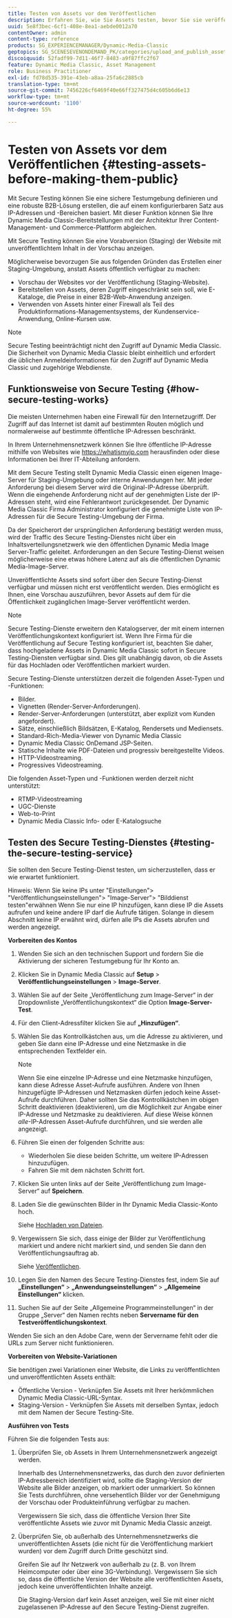 ```yaml
---
title: Testen von Assets vor dem Veröffentlichen
description: Erfahren Sie, wie Sie Assets testen, bevor Sie sie veröffentlichen.
uuid: 5e8f3bec-6cf1-408e-8ea1-aebde0012a70
contentOwner: admin
content-type: reference
products: SG_EXPERIENCEMANAGER/Dynamic-Media-Classic
geptopics: SG_SCENESEVENONDEMAND_PK/categories/upload_and_publish_assets
discoiquuid: 52fadf99-7d11-46f7-8483-a9f87ffc2f67
feature: Dynamic Media Classic, Asset Management
role: Business Practitioner
exl-id: fd78d535-391e-43eb-a8aa-25fa6c2885cb
translation-type: tm+mt
source-git-commit: 7456226cf6469f40e66ff327475d4c605b6d6e13
workflow-type: tm+mt
source-wordcount: '1100'
ht-degree: 55%

---
```


# Testen von Assets vor dem Veröffentlichen {#testing-assets-before-making-them-public}

Mit Secure Testing können Sie eine sichere Testumgebung definieren und eine robuste B2B-Lösung erstellen, die auf einem konfigurierbaren Satz aus IP-Adressen und -Bereichen basiert. Mit dieser Funktion können Sie Ihre Dynamic Media Classic-Bereitstellungen mit der Architektur Ihrer Content-Management- und Commerce-Plattform abgleichen.

Mit Secure Testing können Sie eine Vorabversion (Staging) der Website mit unveröffentlichtem Inhalt in der Vorschau anzeigen.

Möglicherweise bevorzugen Sie aus folgenden Gründen das Erstellen einer Staging-Umgebung, anstatt Assets öffentlich verfügbar zu machen:

* Vorschau der Websites vor der Veröffentlichung (Staging-Website).
* Bereitstellen von Assets, deren Zugriff eingeschränkt sein soll, wie E-Kataloge, die Preise in einer B2B-Web-Anwendung anzeigen.
* Verwenden von Assets hinter einer Firewall als Teil des Produktinformations-Managementsystems, der Kundenservice-Anwendung, Online-Kursen usw.

>[!NOTE]
>
>Secure Testing beeinträchtigt nicht den Zugriff auf Dynamic Media Classic. Die Sicherheit von Dynamic Media Classic bleibt einheitlich und erfordert die üblichen Anmeldeinformationen für den Zugriff auf Dynamic Media Classic und zugehörige Webdienste.

## Funktionsweise von Secure Testing {#how-secure-testing-works}

Die meisten Unternehmen haben eine Firewall für den Internetzugriff. Der Zugriff auf das Internet ist damit auf bestimmten Routen möglich und normalerweise auf bestimmte öffentliche IP-Adressen beschränkt.

In Ihrem Unternehmensnetzwerk können Sie Ihre öffentliche IP-Adresse mithilfe von Websites wie https://whatismyip.com herausfinden oder diese Informationen bei Ihrer IT-Abteilung anfordern.

Mit dem Secure Testing stellt Dynamic Media Classic einen eigenen Image-Server für Staging-Umgebung oder interne Anwendungen her. Mit jeder Anforderung bei diesem Server wird die Original-IP-Adresse überprüft. Wenn die eingehende Anforderung nicht auf der genehmigten Liste der IP-Adressen steht, wird eine Fehlerantwort zurückgesendet. Der Dynamic Media Classic Firma Administrator konfiguriert die genehmigte Liste von IP-Adressen für die Secure Testing-Umgebung der Firma.

Da der Speicherort der ursprünglichen Anforderung bestätigt werden muss, wird der Traffic des Secure Testing-Dienstes nicht über ein Inhaltsverteilungsnetzwerk wie den öffentlichen Dynamic Media Image Server-Traffic geleitet. Anforderungen an den Secure Testing-Dienst weisen möglicherweise eine etwas höhere Latenz auf als die öffentlichen Dynamic Media-Image-Server.

Unveröffentlichte Assets sind sofort über den Secure Testing-Dienst verfügbar und müssen nicht erst veröffentlicht werden. Dies ermöglicht es Ihnen, eine Vorschau auszuführen, bevor Assets auf dem für die Öffentlichkeit zugänglichen Image-Server veröffentlicht werden.

>[!NOTE]
>
>Secure Testing-Dienste erweitern den Katalogserver, der mit einem internen Veröffentlichungskontext konfiguriert ist. Wenn Ihre Firma für die Veröffentlichung auf Secure Testing konfiguriert ist, beachten Sie daher, dass hochgeladene Assets in Dynamic Media Classic sofort in Secure Testing-Diensten verfügbar sind. Dies gilt unabhängig davon, ob die Assets für das Hochladen oder Veröffentlichen markiert wurden.

Secure Testing-Dienste unterstützen derzeit die folgenden Asset-Typen und -Funktionen:

<!-- 

Comment Type: remark
Last Modified By: unknown unknown 
Last Modified Date: 

<p>Added videos to list below 9/11/2012. Moved “Render Server requests” from unsupported to supported, listed below on 3/15/2016 as per email from Cynthia March 11, 2016)</p>

 -->

* Bilder.
* Vignetten (Render-Server-Anforderungen).
* Render-Server-Anforderungen (unterstützt, aber explizit vom Kunden angefordert).
* Sätze, einschließlich Bildsätzen, E-Katalog, Rendersets und Mediensets.
* Standard-Rich-Media-Viewer von Dynamic Media Classic
* Dynamic Media Classic OnDemand JSP-Seiten.
* Statische Inhalte wie PDF-Dateien und progressiv bereitgestellte Videos.
* HTTP-Videostreaming.
* Progressives Videostreaming.

Die folgenden Asset-Typen und -Funktionen werden derzeit nicht unterstützt:

* RTMP-Videostreaming
* UGC-Dienste
* Web-to-Print
* Dynamic Media Classic Info- oder E-Katalogsuche

## Testen des Secure Testing-Dienstes {#testing-the-secure-testing-service}

Sie sollten den Secure Testing-Dienst testen, um sicherzustellen, dass er wie erwartet funktioniert.

Hinweis: Wenn Sie keine IPs unter &quot;Einstellungen&quot;> &quot;Veröffentlichungseinstellungen&quot;> &quot;Image-Server&quot;> &quot;Bilddienst testen&quot;erwähnen
Wenn Sie nur eine IP hinzufügen, kann diese IP die Assets aufrufen und keine andere IP darf die Aufrufe tätigen. Solange in diesem Abschnitt keine IP erwähnt wird, dürfen alle IPs die Assets abrufen und werden angezeigt.

**Vorbereiten des Kontos**

<!-- 

Comment Type: remark
Last Modified By: unknown unknown 
Last Modified Date: 

<p>RB: Rewrote entire steps under “Prepare your account” 9/10/2012</p>

 -->

1. Wenden Sie sich an den technischen Support und fordern Sie die Aktivierung der sicheren Testumgebung für Ihr Konto an.
1. Klicken Sie in Dynamic Media Classic auf **Setup** > **Veröffentlichungseinstellungen** > **Image-Server**.
1. Wählen Sie auf der Seite „Veröffentlichung zum Image-Server“ in der Dropdownliste „Veröffentlichungskontext“ die Option **Image-Server-Test**.
1. Für den Client-Adressfilter klicken Sie auf **„Hinzufügen“**.
1. Wählen Sie das Kontrollkästchen aus, um die Adresse zu aktivieren, und geben Sie dann eine IP-Adresse und eine Netzmaske in die entsprechenden Textfelder ein.

   >[!NOTE]
   >
   >Wenn Sie eine einzelne IP-Adresse und eine Netzmaske hinzufügen, kann diese Adresse Asset-Aufrufe ausführen. Andere von Ihnen hinzugefügte IP-Adressen und Netzmasken dürfen jedoch keine Asset-Aufrufe durchführen. Daher sollten Sie das Kontrollkästchen im obigen Schritt deaktivieren (deaktivieren), um die Möglichkeit zur Angabe einer IP-Adresse und Netzmaske zu deaktivieren. Auf diese Weise können *alle*-IP-Adressen Asset-Aufrufe durchführen, und sie werden alle angezeigt.

1. Führen Sie einen der folgenden Schritte aus:
   * Wiederholen Sie diese beiden Schritte, um weitere IP-Adressen hinzuzufügen.
   * Fahren Sie mit dem nächsten Schritt fort.
1. Klicken Sie unten links auf der Seite „Veröffentlichung zum Image-Server“ auf **Speichern**.
1. Laden Sie die gewünschten Bilder in Ihr Dynamic Media Classic-Konto hoch.

   Siehe [Hochladen von Dateien](uploading-files.md#uploading_files).

1. Vergewissern Sie sich, dass einige der Bilder zur Veröffentlichung markiert und andere nicht markiert sind, und senden Sie dann den Veröffentlichungsauftrag ab.

   Siehe [Veröffentlichen](publishing-files.md#publishing_files).

1. Legen Sie den Namen des Secure Testing-Dienstes fest, indem Sie auf **„Einstellungen“** > **„Anwendungseinstellungen“** > **„Allgemeine Einstellungen“** klicken.
1. Suchen Sie auf der Seite „Allgemeine Programmeinstellungen“ in der Gruppe „Server“ den Namen rechts neben **Servername für den Testveröffentlichungskontext**.

Wenden Sie sich an den Adobe Care, wenn der Servername fehlt oder die URLs zum Server nicht funktionieren.

**Vorbereiten von Website-Variationen**

Sie benötigen zwei Variationen einer Website, die Links zu veröffentlichten und unveröffentlichten Assets enthält:

* Öffentliche Version - Verknüpfen Sie Assets mit Ihrer herkömmlichen Dynamic Media Classic-URL-Syntax.
* Staging-Version - Verknüpfen Sie Assets mit derselben Syntax, jedoch mit dem Namen der Secure Testing-Site.

**Ausführen von Tests**

Führen Sie die folgenden Tests aus:

1. Überprüfen Sie, ob Assets in Ihrem Unternehmensnetzwerk angezeigt werden.

   Innerhalb des Unternehmensnetzwerks, das durch den zuvor definierten IP-Adressbereich identifiziert wird, sollte die Staging-Version der Website alle Bilder anzeigen, ob markiert oder unmarkiert. So können Sie Tests durchführen, ohne versehentlich Bilder vor der Genehmigung der Vorschau oder Produkteinführung verfügbar zu machen.

   Vergewissern Sie sich, dass die öffentliche Version Ihrer Site veröffentlichte Assets wie zuvor mit Dynamic Media Classic anzeigt.

1. Überprüfen Sie, ob außerhalb des Unternehmensnetzwerks die unveröffentlichten Assets (die nicht für die Veröffentlichung markiert wurden) vor dem Zugriff durch Dritte geschützt sind.

   Greifen Sie auf Ihr Netzwerk von außerhalb zu (z. B. von Ihrem Heimcomputer oder über eine 3G-Verbindung). Vergewissern Sie sich so, dass die öffentliche Version der Website alle veröffentlichten Assets, jedoch keine unveröffentlichten Inhalte anzeigt.

   Die Staging-Version darf kein Asset anzeigen, weil Sie mit einer nicht zugelassenen IP-Adresse auf den Secure Testing-Dienst zugreifen.
